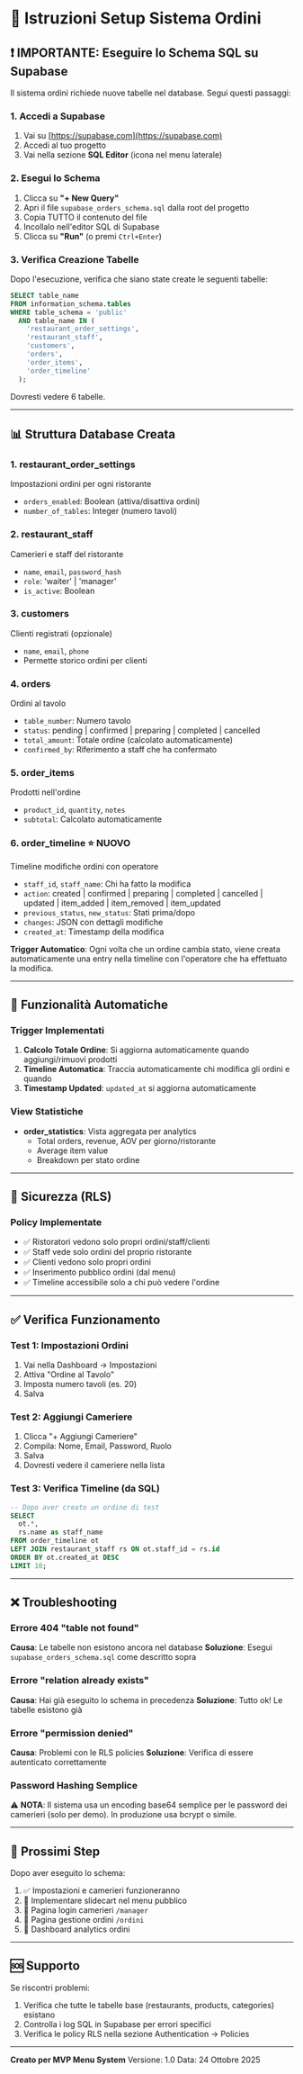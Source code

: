 # 🚀 Istruzioni Setup Sistema Ordini

## ❗ IMPORTANTE: Eseguire lo Schema SQL su Supabase

Il sistema ordini richiede nuove tabelle nel database. Segui questi passaggi:

### 1. Accedi a Supabase
1. Vai su [https://supabase.com](https://supabase.com)
2. Accedi al tuo progetto
3. Vai nella sezione **SQL Editor** (icona nel menu laterale)

### 2. Esegui lo Schema
1. Clicca su **"+ New Query"**
2. Apri il file `supabase_orders_schema.sql` dalla root del progetto
3. Copia TUTTO il contenuto del file
4. Incollalo nell'editor SQL di Supabase
5. Clicca su **"Run"** (o premi `Ctrl+Enter`)

### 3. Verifica Creazione Tabelle
Dopo l'esecuzione, verifica che siano state create le seguenti tabelle:

```sql
SELECT table_name
FROM information_schema.tables
WHERE table_schema = 'public'
  AND table_name IN (
    'restaurant_order_settings',
    'restaurant_staff',
    'customers',
    'orders',
    'order_items',
    'order_timeline'
  );
```

Dovresti vedere 6 tabelle.

---

## 📊 Struttura Database Creata

### **1. restaurant_order_settings**
Impostazioni ordini per ogni ristorante
- `orders_enabled`: Boolean (attiva/disattiva ordini)
- `number_of_tables`: Integer (numero tavoli)

### **2. restaurant_staff**
Camerieri e staff del ristorante
- `name`, `email`, `password_hash`
- `role`: 'waiter' | 'manager'
- `is_active`: Boolean

### **3. customers**
Clienti registrati (opzionale)
- `name`, `email`, `phone`
- Permette storico ordini per clienti

### **4. orders**
Ordini al tavolo
- `table_number`: Numero tavolo
- `status`: pending | confirmed | preparing | completed | cancelled
- `total_amount`: Totale ordine (calcolato automaticamente)
- `confirmed_by`: Riferimento a staff che ha confermato

### **5. order_items**
Prodotti nell'ordine
- `product_id`, `quantity`, `notes`
- `subtotal`: Calcolato automaticamente

### **6. order_timeline** ⭐ NUOVO
Timeline modifiche ordini con operatore
- `staff_id`, `staff_name`: Chi ha fatto la modifica
- `action`: created | confirmed | preparing | completed | cancelled | updated | item_added | item_removed | item_updated
- `previous_status`, `new_status`: Stati prima/dopo
- `changes`: JSON con dettagli modifiche
- `created_at`: Timestamp della modifica

**Trigger Automatico**: Ogni volta che un ordine cambia stato, viene creata automaticamente una entry nella timeline con l'operatore che ha effettuato la modifica.

---

## 🔧 Funzionalità Automatiche

### Trigger Implementati
1. **Calcolo Totale Ordine**: Si aggiorna automaticamente quando aggiungi/rimuovi prodotti
2. **Timeline Automatica**: Traccia automaticamente chi modifica gli ordini e quando
3. **Timestamp Updated**: `updated_at` si aggiorna automaticamente

### View Statistiche
- **order_statistics**: Vista aggregata per analytics
  - Total orders, revenue, AOV per giorno/ristorante
  - Average item value
  - Breakdown per stato ordine

---

## 🔐 Sicurezza (RLS)

### Policy Implementate
- ✅ Ristoratori vedono solo propri ordini/staff/clienti
- ✅ Staff vede solo ordini del proprio ristorante
- ✅ Clienti vedono solo propri ordini
- ✅ Inserimento pubblico ordini (dal menu)
- ✅ Timeline accessibile solo a chi può vedere l'ordine

---

## ✅ Verifica Funzionamento

### Test 1: Impostazioni Ordini
1. Vai nella Dashboard → Impostazioni
2. Attiva "Ordine al Tavolo"
3. Imposta numero tavoli (es. 20)
4. Salva

### Test 2: Aggiungi Cameriere
1. Clicca "+ Aggiungi Cameriere"
2. Compila: Nome, Email, Password, Ruolo
3. Salva
4. Dovresti vedere il cameriere nella lista

### Test 3: Verifica Timeline (da SQL)
```sql
-- Dopo aver creato un ordine di test
SELECT
  ot.*,
  rs.name as staff_name
FROM order_timeline ot
LEFT JOIN restaurant_staff rs ON ot.staff_id = rs.id
ORDER BY ot.created_at DESC
LIMIT 10;
```

---

## ❌ Troubleshooting

### Errore 404 "table not found"
**Causa**: Le tabelle non esistono ancora nel database
**Soluzione**: Esegui `supabase_orders_schema.sql` come descritto sopra

### Errore "relation already exists"
**Causa**: Hai già eseguito lo schema in precedenza
**Soluzione**: Tutto ok! Le tabelle esistono già

### Errore "permission denied"
**Causa**: Problemi con le RLS policies
**Soluzione**: Verifica di essere autenticato correttamente

### Password Hashing Semplice
⚠️ **NOTA**: Il sistema usa un encoding base64 semplice per le password dei camerieri (solo per demo). In produzione usa bcrypt o simile.

---

## 📝 Prossimi Step

Dopo aver eseguito lo schema:
1. ✅ Impostazioni e camerieri funzioneranno
2. 🔄 Implementare slidecart nel menu pubblico
3. 🔄 Pagina login camerieri `/manager`
4. 🔄 Pagina gestione ordini `/ordini`
5. 🔄 Dashboard analytics ordini

---

## 🆘 Supporto

Se riscontri problemi:
1. Verifica che tutte le tabelle base (restaurants, products, categories) esistano
2. Controlla i log SQL in Supabase per errori specifici
3. Verifica le policy RLS nella sezione Authentication → Policies

---

**Creato per MVP Menu System**
Versione: 1.0
Data: 24 Ottobre 2025
